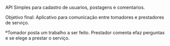 API Simples para cadastro de usuarios, postagens e comentarios.

Objetivo final: Aplicativo para comunicação entre tomadores e prestadores de serviço.

ºTomador posta um trabalho a ser feito. Prestador comenta efaz perguntas e se elege a prestar o serviço.
 